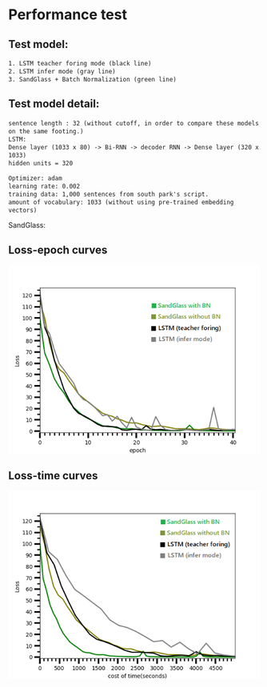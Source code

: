# Performance test 


## Test model:
```
1. LSTM teacher foring mode (black line)
2. LSTM infer mode (gray line)
3. SandGlass + Batch Normalization (green line)
```
## Test model detail:
```
sentence length : 32 (without cutoff, in order to compare these models on the same footing.)
LSTM:
Dense layer (1033 x 80) -> Bi-RNN -> decoder RNN -> Dense layer (320 x 1033)
hidden units = 320
```


```
Optimizer: adam
learning rate: 0.002
training data: 1,000 sentences from south park's script.
amount of vocabulary: 1033 (without using pre-trained embedding vectors)
```

SandGlass: 


## Loss-epoch curves 


<img src="performance_epochs.png" width="550">


## Loss-time curves

<img src="performance_cost.png" width="550">
